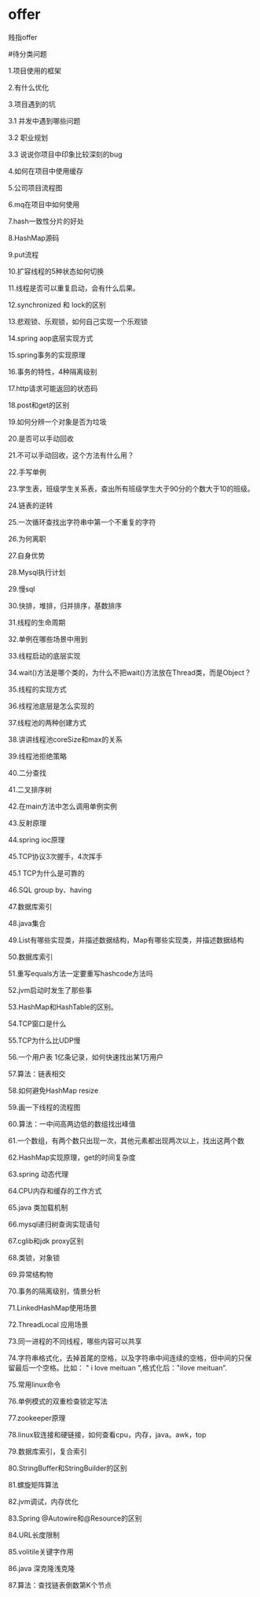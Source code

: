 # offer
贱指offer

#待分类问题

1.项目使用的框架

2.有什么优化

3.项目遇到的坑

3.1 并发中遇到哪些问题

3.2 职业规划

3.3 说说你项目中印象比较深刻的bug

4.如何在项目中使用缓存

5.公司项目流程图

6.mq在项目中如何使用

7.hash一致性分片的好处

8.HashMap源码

9.put流程

10.扩容线程的5种状态如何切换

11.线程是否可以重复启动，会有什么后果。

12.synchronized 和 lock的区别

13.悲观锁、乐观锁，如何自己实现一个乐观锁

14.spring aop底层实现方式

15.spring事务的实现原理

16.事务的特性，4种隔离级别

17.http请求可能返回的状态码

18.post和get的区别

19.如何分辨一个对象是否为垃圾

20.是否可以手动回收

21.不可以手动回收，这个方法有什么用？

22.手写单例

23.学生表，班级学生关系表，查出所有班级学生大于90分的个数大于10的班级。

24.链表的逆转

25.一次循环查找出字符串中第一个不重复的字符

26.为何离职

27.自身优势

28.Mysql执行计划

29.慢sql

30.快排，堆排，归并排序，基数排序

31.线程的生命周期

32.单例在哪些场景中用到

33.线程启动的底层实现

34.wait()方法是哪个类的，为什么不把wait()方法放在Thread类，而是Object？

35.线程的实现方式

36.线程池底层是怎么实现的

37.线程池的两种创建方式

38.讲讲线程池coreSize和max的关系

39.线程池拒绝策略

40.二分查找

41.二叉排序树

42.在main方法中怎么调用单例实例

43.反射原理

44.spring ioc原理

45.TCP协议3次握手，4次挥手

45.1 TCP为什么是可靠的

46.SQL group by、having

47.数据库索引

48.java集合

49.List有哪些实现类，并描述数据结构，Map有哪些实现类，并描述数据结构

50.数据库索引

51.重写equals方法一定要重写hashcode方法吗

52.jvm启动时发生了那些事

53.HashMap和HashTable的区别。

54.TCP窗口是什么

55.TCP为什么比UDP慢

56.一个用户表 1亿条记录，如何快速找出某1万用户

57.算法：链表相交

58.如何避免HashMap resize

59.画一下线程的流程图

60.算法：一中间高两边低的数组找出峰值

61.一个数组，有两个数只出现一次，其他元素都出现两次以上，找出这两个数

62.HashMap实现原理，get的时间复杂度

63.spring 动态代理

64.CPU内存和缓存的工作方式

65.java 类加载机制

66.mysql递归树查询实现语句

67.cglib和jdk proxy区别

68.类锁，对象锁

69.异常结构物

70.事务的隔离级别，情景分析

71.LinkedHashMap使用场景

72.ThreadLocal 应用场景

73.同一进程的不同线程，哪些内容可以共享

74.字符串格式化，去掉首尾的空格，以及字符串中间连续的空格，但中间的只保留最后一个空格。比如： " i love meituan ",格式化后："ilove meituan”.

75.常用linux命令

76.单例模式的双重检查锁定写法

77.zookeeper原理

78.linux软连接和硬链接，如何查看cpu，内存，java。awk，top

79.数据库索引，复合索引

80.StringBuffer和StringBuilder的区别

81.螺旋矩阵算法

82.jvm调试，内存优化

83.Spring @Autowire和@Resource的区别

84.URL长度限制

85.volitile关键字作用

86.java 深克隆浅克隆

87.算法：查找链表倒数第K个节点

